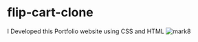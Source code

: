 # flip-cart-clone
I Developed this Portfolio website using CSS and HTML
![mark8](https://github.com/GauravNandedkar123/flip-cart-clone/assets/130847216/45afef02-10a8-4aeb-932c-77b2afac606d)
